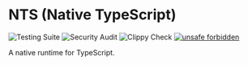 # NTS (Native TypeScript)

![Testing Suite](https://github.com/5c077m4n/native-ts/workflows/Testing%20Suite/badge.svg)
![Security Audit](https://github.com/5c077m4n/native-ts/workflows/Security%20Audit/badge.svg)
![Clippy Check](https://github.com/5c077m4n/native-ts/workflows/Clippy%20Check/badge.svg)
[![unsafe forbidden](https://img.shields.io/badge/unsafe-forbidden-success.svg)](https://github.com/rust-secure-code/safety-dance/)

A native runtime for TypeScript.
